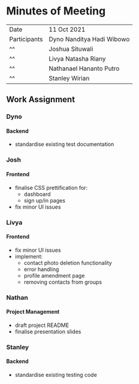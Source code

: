 # Minutes of Meeting

|              |                           |
| :----------- | :------------------------ |
| Date         | 11 Oct 2021                |
| Participants | Dyno Nanditya Hadi Wibowo |
|      ^^      | Joshua Situwali           |
|      ^^      | Livya Natasha Riany       |
|      ^^      | Nathanael Hananto Putro   |
|      ^^      | Stanley Wirian            |

## Work Assignment

### Dyno

#### Backend
- standardise existing test documentation

### Josh

#### Frontend
- finalise CSS prettification for:
  - dashboard
  - sign up/in pages
- fix minor UI issues

### Livya

#### Frontend
- fix minor UI issues
- implement:
  - contact photo deletion functionality
  - error handling
  - profile amendment page
  - removing contacts from groups

### Nathan

#### Project Management
- draft project README
- finalise presentation slides

### Stanley

#### Backend
- standardise existing testing code

